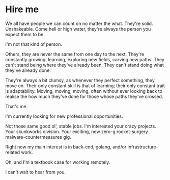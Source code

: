 # Hire me

We all have people we can count on no matter the what. They're solid. Unshakeable. Come hell or high water, they're always the person you expect them to be.

I'm not that kind of person.

Others, they are never the same from one day to the next. They're constantly growing, learning, exploring new fields, carving new paths. They can't stand being where they've already been. They can't stand doing what they've already done.

They're always a bit clumsy, as whenever they perfect something, they move on. Their only constant skill is that of learning; their only constant trait is adaptability. Moving, moving, moving, often without ever looking back to realise the how much they've done for those whose paths they've crossed.

That's me.

I'm currently looking for new professional opportunities. 

Not those same good ol', stable jobs. I'm interested your crazy projects. Your skunkworks division. Your exciting, new zero-g rocket-surgery malware-countermeasures gig.

Right now my main interest is in back-end, golang, and/or infrastructure-related work.

Oh, and I'm a textbook case for working remotely.

I can't wait to hear from you.